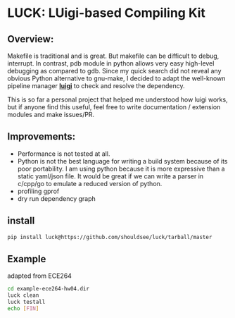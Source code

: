 # LUCK: LUigi-based Compiling Kit 

## Overview:

Makefile is traditional and is great. But makefile can be difficult to debug, interrupt. 
In contrast, pdb module in python allows very easy high-level debugging as compared to gdb.
Since my quick search did not reveal any obvious Python alternative to gnu-make, I decided
to adapt the well-known pipeline manager [**luigi**](https://github.com/spotify/luigi) to 
check and resolve the dependency.

This is so far a personal project that helped me understood how luigi works, but if anyone
find this useful, feel free to write documentation / extension modules and make issues/PR.

## Improvements:

- Performance is not tested at all.
- Python is not the best language for writing a build system because of its poor portability.
I am using python because it is more expressive than a static yaml/json file. It would be 
great if we can write a parser in c/cpp/go to emulate a reduced version of python.
- profiling gprof
- dry run dependency graph

## install 

```bash
pip install luck@https://github.com/shouldsee/luck/tarball/master
```


## Example

adapted from ECE264

```bash
cd example-ece264-hw04.dir
luck clean
luck testall
echo [FIN]
```

